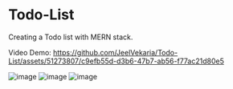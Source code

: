 # Todo-List

Creating a Todo list with MERN stack.

Video Demo:
https://github.com/JeelVekaria/Todo-List/assets/51273807/c9efb55d-d3b6-47b7-ab56-f77ac21d80e5

![image](https://github.com/JeelVekaria/Todo-List/assets/51273807/f79c3261-6d44-4750-b5a3-6c7243d9c8f6)
![image](https://github.com/JeelVekaria/Todo-List/assets/51273807/fec8bd3e-67cb-4897-b9a6-ba4546282d34)
![image](https://github.com/JeelVekaria/Todo-List/assets/51273807/e5cd220a-c8ba-473f-9374-57360587318c)


